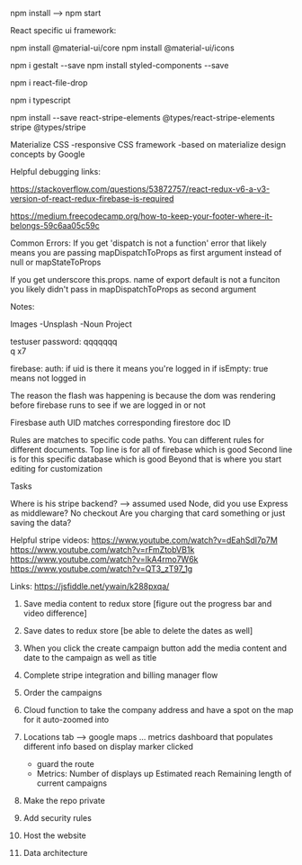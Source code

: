 npm install --> npm start

React specific ui framework:

npm install @material-ui/core
npm install @material-ui/icons


npm i gestalt --save
npm install styled-components --save


npm i react-file-drop

npm i typescript

npm install --save react-stripe-elements @types/react-stripe-elements stripe @types/stripe


Materialize CSS
-responsive CSS framework
-based on materialize design concepts by Google

Helpful debugging links:

https://stackoverflow.com/questions/53872757/react-redux-v6-a-v3-version-of-react-redux-firebase-is-required

https://medium.freecodecamp.org/how-to-keep-your-footer-where-it-belongs-59c6aa05c59c

Common Errors:
If you get 'dispatch is not a function' error that likely means you are passing mapDispatchToProps as first argument instead of null or mapStateToProps

If you get underscore this.props. name of export default is not a funciton you likely didn't pass in mapDispatchToProps as second argument


Notes:

Images
-Unsplash
-Noun Project

testuser password: qqqqqqq  
q x7

firebase: auth: if uid is there it means you're logged in
  if isEmpty: true means not logged in

The reason the flash was happening is because the dom was rendering before firebase runs to see if we are logged in or not

Firesbase auth UID matches corresponding firestore doc ID

Rules are matches to specific code paths. You can different rules for different documents.
  Top line is for all of firebase which is good
  Second line is for this specific database which is good
  Beyond that is where you start editing for customization



Tasks


Where is his stripe backend? --> assumed used Node, did you use Express as middleware?
No checkout
Are you charging that card something or just saving the data?

Helpful stripe videos:
https://www.youtube.com/watch?v=dEahSdI7p7M
https://www.youtube.com/watch?v=rFmZtobVB1k
https://www.youtube.com/watch?v=lkA4rmo7W6k
https://www.youtube.com/watch?v=QT3_zT97_1g

Links:
https://jsfiddle.net/ywain/k288pxqa/


1. Save media content to redux store [figure out the progress bar and video difference]
2. Save dates to redux store [be able to delete the dates as well]
3. When you click the create campaign button add the media content and date to the campaign as well as title
4. Complete stripe integration and billing manager flow




5. Order the campaigns
6. Cloud function to take the company address and have a spot on the map for it auto-zoomed into
7. Locations tab --> google maps ... metrics dashboard that populates different info based on display marker clicked
    - guard the route
    - Metrics:
      Number of displays up
      Estimated reach
      Remaining length of current campaigns


8. Make the repo private
9. Add security rules
10. Host the website
11. Data architecture
